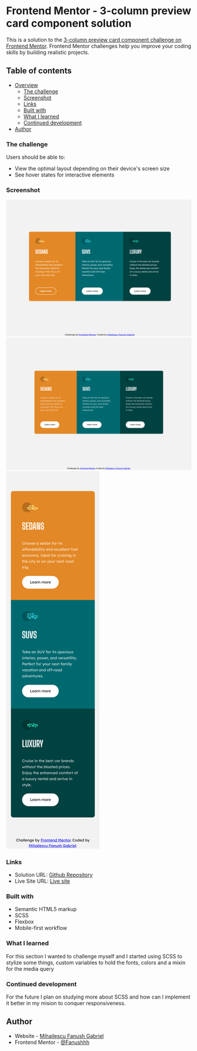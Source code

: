 # Frontend Mentor - 3-column preview card component solution

This is a solution to the [3-column preview card component challenge on Frontend Mentor](https://www.frontendmentor.io/challenges/3column-preview-card-component-pH92eAR2-). Frontend Mentor challenges help you improve your coding skills by building realistic projects. 

## Table of contents

- [Overview](#overview)
  - [The challenge](#the-challenge)
  - [Screenshot](#screenshot)
  - [Links](#links)
  - [Built with](#built-with)
  - [What I learned](#what-i-learned)
  - [Continued development](#continued-development)
- [Author](#author)



### The challenge

Users should be able to:

- View the optimal layout depending on their device's screen size
- See hover states for interactive elements

### Screenshot

![](./ss-desktop-active.png)
![](./ss-desktop.png)
![](./ss-mobile.png)


### Links

- Solution URL: [Github Repository](https://github.com/Fanushhh/3-column-preview-card-component-main)
- Live Site URL: [Live site](https://fanushhh.github.io/3-column-preview-card-component-main/)


### Built with

- Semantic HTML5 markup
- SCSS
- Flexbox
- Mobile-first workflow


### What I learned

For this section I wanted to challenge myself and I started using SCSS to stylize some things, custom variables to hold the fonts, colors and a mixin for the media query

### Continued development

For the future I plan on studying more about SCSS and how can I implement it better in my mision to conquer responsiveness.

## Author

- Website - [Mihailescu Fanush Gabriel](https://fanushhh.github.io/Stylized-Website/)
- Frontend Mentor - [@Fanushhh](https://www.frontendmentor.io/profile/Fanushhh)

